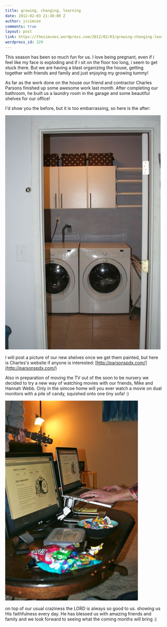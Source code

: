 ```yaml
---
title: growing, changing, learning
date: 2012-02-03 21:38:00 Z
author: jcsimcoe
comments: true
layout: post
link: https://thesimcoes.wordpress.com/2012/02/03/growing-changing-learning/
wordpress_id: 329
---
```


This season has been so much fun for us. I love being pregnant, even if i feel like my face is exploding and if i sit on the floor too long, i seem to get stuck there. But we are having a blast organizing the house, getting together with friends and family and just enjoying my growing tummy!




As far as the work done on the house our friend and contractor Charles Parsons finished up some awesome work last month. After completing our bathroom, he built us a laundry room in the garage and some beautiful shelves for our office!




I'd show you the before, but it is too embarrassing, so here is the after:




![](/public/assets/tumblr_lyu5tsbILU1qb8l8q.jpg)




I will post a picture of our new shelves once we get them painted, but here is Charles's website if anyone is interested: [http://parsonspdx.com/](http://parsonspdx.com/)




Also in preparation of moving the TV out of the soon to be nursery we decided to try a new way of watching movies with our friends, Mike and Hannah Webb. Only in the simcoe home will you ever watch a movie on dual monitors with a pile of candy, squished onto one tiny sofa! :)




![](/public/assets/tumblr_lyu6f4Acyv1qb8l8q.jpg)




on top of our usual craziness the LORD is always so good to us. showing us His faithfulness every day. He has blessed us with amazing friends and family and we look forward to seeing what the coming months will bring :)

